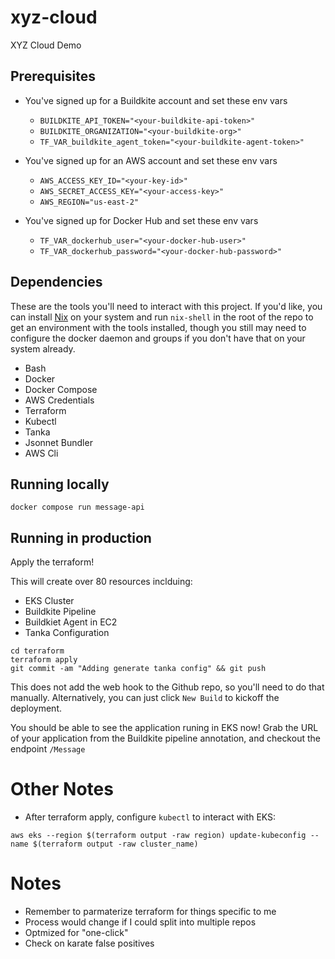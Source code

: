 # xyz-cloud
XYZ Cloud Demo

## Prerequisites
- You've signed up for a Buildkite account and set these env vars
  - `BUILDKITE_API_TOKEN="<your-buildkite-api-token>"`
  - `BUILDKITE_ORGANIZATION="<your-buildkite-org>"`
  - `TF_VAR_buildkite_agent_token="<your-buildkite-agent-token>"`


- You've signed up for an AWS account and set these env vars
  - `AWS_ACCESS_KEY_ID="<your-key-id>"`
  - `AWS_SECRET_ACCESS_KEY="<your-access-key>"`
  - `AWS_REGION="us-east-2"`

- You've signed up for Docker Hub and set these env vars
  - `TF_VAR_dockerhub_user="<your-docker-hub-user>"`
  - `TF_VAR_dockerhub_password="<your-docker-hub-password>"`

## Dependencies
These are the tools you'll need to interact with this project. If you'd like, you can install [Nix](https://nixos.org/download.html) on your system and run `nix-shell` in the root of the repo to get an environment with the tools installed, though you still may need to configure the docker daemon and groups if you don't have that on your system already.

- Bash
- Docker
- Docker Compose
- AWS Credentials
- Terraform
- Kubectl
- Tanka
- Jsonnet Bundler
- AWS Cli

## Running locally

```
docker compose run message-api
```

## Running in production

Apply the terraform!

This will create over 80 resources inclduing:
- EKS Cluster
- Buildkite Pipeline
- Buildkiet Agent in EC2
- Tanka Configuration

```
cd terraform
terraform apply
git commit -am "Adding generate tanka config" && git push
```

This does not add the web hook to the Github repo, so you'll need to do that manually. Alternatively, you can just click `New Build` to kickoff the deployment.

You should be able to see the application runing in EKS now! Grab the URL of your application from the Buildkite pipeline annotation, and checkout the endpoint `/Message`

# Other Notes
- After terraform apply, configure `kubectl` to interact with EKS:
```
aws eks --region $(terraform output -raw region) update-kubeconfig --name $(terraform output -raw cluster_name)
```

# Notes
- Remember to parmaterize terraform for things specific to me
- Process would change if I could split into multiple repos
- Optmized for "one-click"
- Check on karate false positives
